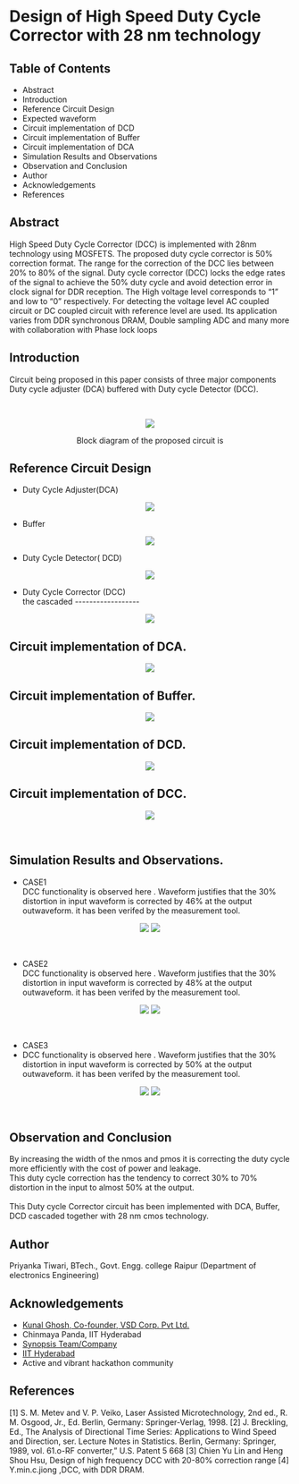 # Design of High Speed Duty Cycle Corrector with 28 nm technology

## Table of Contents

- Abstract 
- Introduction
- Reference Circuit Design
- Expected waveform
- Circuit implementation of DCD
- Circuit implementation of Buffer
- Circuit implementation of DCA
- Simulation Results and Observations
- Observation and Conclusion
- Author
- Acknowledgements
- References
## Abstract
High Speed Duty Cycle Corrector (DCC) is
implemented with 28nm technology using MOSFETS. The
proposed duty cycle corrector is 50% correction format. The
range for the correction of the DCC lies between 20% to 80% of
the signal. Duty cycle corrector (DCC) locks the edge rates of the
signal to achieve the 50% duty cycle and avoid detection error in
clock signal for DDR reception. The High voltage level
corresponds to “1” and low to “0” respectively. For detecting the
voltage level AC coupled circuit or DC coupled circuit with
reference level are used. Its application varies from DDR
synchronous DRAM, Double sampling ADC and many more
with collaboration with Phase lock loops



## Introduction
Circuit being proposed in this paper consists of three major
components Duty cycle adjuster (DCA) buffered with Duty
cycle Detector (DCC).</br>

</br>
<p align="center">
<img src="https://user-images.githubusercontent.com/100523474/155891764-91fec4b1-6dc4-4238-af28-0ab5c1a4151f.png">
</p>
<p align="center">
Block diagram of the proposed circuit is
</p>


## Reference Circuit Design
- Duty Cycle Adjuster(DCA)</br>
<p align="center">
<img src="https://user-images.githubusercontent.com/100523474/155891857-50f9a78f-bfb5-41b3-b059-502c01ad1c0d.png">
</p>

- Buffer</br>
<p align="center">
<img src="https://user-images.githubusercontent.com/100523474/155891921-d5d1b5bb-bb6f-495e-8a3f-d87a0008fbab.png">
</p>

- Duty Cycle Detector( DCD)
<p align="center">
<img src="https://user-images.githubusercontent.com/100523474/155891962-a87b0441-cba7-416e-ae93-b9d0aca89d2b.png">
</p>

- Duty Cycle Corrector (DCC)</br>
the cascaded ------------------
<p align="center">
<img src="https://user-images.githubusercontent.com/100523474/155892002-1e3623a1-0b2c-4766-ae21-62f97686010c.png">
</p>




## Circuit implementation of DCA.
<p align="center">
<img src="https://user-images.githubusercontent.com/100523474/156123112-789b0da2-2559-439e-b673-d189e7744979.png">
</p>


## Circuit implementation of Buffer.
<p align="center">
<img src="https://user-images.githubusercontent.com/100523474/156123294-b889795e-d15a-4dd5-a9ac-cad9b0215467.png">
</p>


## Circuit implementation of DCD.

<p align="center">
<img src="https://user-images.githubusercontent.com/100523474/156123459-df0a7c6b-432d-4a60-9749-556dab73402b.png">
</p>

## Circuit implementation of DCC.

<p align="center">
<img src="https://user-images.githubusercontent.com/100523474/156123597-db0b94bf-98bf-453a-bd06-a1b9d1c43d82.png">
</p></br>

## Simulation Results and Observations.


- CASE1</br>
DCC functionality is observed here . Waveform justifies that the 30% distortion in input waveform is  corrected by 46% at the output outwaveform. it has been verifed by the measurement tool.

<p align="center">
<img src="https://user-images.githubusercontent.com/100523474/156124066-437cc16c-6d56-409e-a323-9f16c4a72e1b.png">
  <img src="https://user-images.githubusercontent.com/100523474/156124170-ed9a35f4-f2fb-41ab-b8b0-c30cba1473fd.png">
</p></br>

- CASE2</br>
DCC functionality is observed here . Waveform justifies that the 30% distortion in input waveform is  corrected by 48% at the output outwaveform. it has been verifed by the measurement tool.
<p align="center">
<img src="https://user-images.githubusercontent.com/100523474/156124421-efc980b2-93d2-4065-b15f-7429974855e3.png">
  <img src="https://user-images.githubusercontent.com/100523474/156124494-7ffb47f3-58ff-4e75-9bcb-1b253a108f05.png">
</p></br>

- CASE3</br>
- DCC functionality is observed here . Waveform justifies that the 30% distortion in input waveform is  corrected by 50% at the output outwaveform. it has been verifed by the measurement tool.

<p align="center">
<img src="https://user-images.githubusercontent.com/100523474/156124611-a3b171af-5cd9-44f6-a15b-01256f470686.png">
  <img src="https://user-images.githubusercontent.com/100523474/156124675-c09c85f9-14da-4a9c-a956-c8d62d1a2f35.png">
</p></br>


## Observation and Conclusion
By increasing the width of the nmos and pmos it is correcting the duty cycle more efficiently with the cost of power and leakage.</br>
This duty cycle correction has the tendency to correct 30% to 70% distortion in the input  to almost 50% at the output. </br>
</br>
This Duty cycle Corrector circuit has been implemented with DCA, Buffer, DCD cascaded together with 28 nm cmos technology. 




## Author
Priyanka Tiwari, BTech., Govt. Engg. college Raipur (Department of electronics Engineering)



## Acknowledgements

- [Kunal Ghosh, Co-founder, VSD Corp. Pvt Ltd.](https://www.linkedin.com/in/kunal-ghosh-vlsisystemdesign-com-28084836?lipi=urn%3Ali%3Apage%3Ad_flagship3_profile_view_base_contact_details%3B0xcWjpLDThSEo6S9UPO9Tw%3D%3D)
- Chinmaya Panda, IIT Hyderabad
- [Synopsis Team/Company](synopsys.com/company/contact-synopsys/office-locations/india/about-synopsys-india.html)
- [IIT Hyderabad](https://www.iith.ac.in/events/2022/02/15/Cloud-Based-Analog-IC-Design-Hackathon/)
- Active and vibrant hackathon community

## References
[1] S. M. Metev and V. P. Veiko, Laser Assisted Microtechnology, 2nd 
ed., R. M. Osgood, Jr., Ed. Berlin, Germany: Springer-Verlag, 1998.
[2] J. Breckling, Ed., The Analysis of Directional Time Series: 
Applications to Wind Speed and Direction, ser. Lecture Notes in 
Statistics. Berlin, Germany: Springer, 1989, vol. 61.o-RF converter,” 
U.S. Patent 5 668
[3] Chien Yu Lin and Heng Shou Hsu, Design of high frequency DCC
with 20-80% correction range
[4] Y.min.c.jiong ,DCC, with DDR DRAM.


